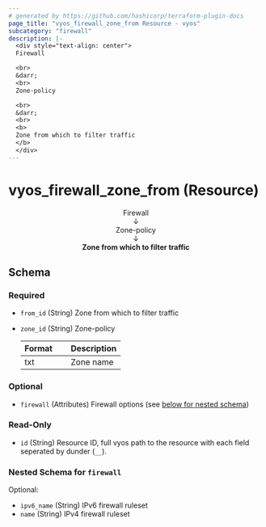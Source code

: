 ```yaml
---
# generated by https://github.com/hashicorp/terraform-plugin-docs
page_title: "vyos_firewall_zone_from Resource - vyos"
subcategory: "firewall"
description: |-
  <div style="text-align: center">
  Firewall

  <br>
  &darr;
  <br>
  Zone-policy

  <br>
  &darr;
  <br>
  <b>
  Zone from which to filter traffic
  </b>
  </div>
---
```


# vyos_firewall_zone_from (Resource)

<div style="text-align: center">
Firewall

<br>
&darr;
<br>
Zone-policy

<br>
&darr;
<br>
<b>
Zone from which to filter traffic
</b>
</div>



<!-- schema generated by tfplugindocs -->
## Schema

### Required

- `from_id` (String) Zone from which to filter traffic
- `zone_id` (String) Zone-policy

    |  Format &emsp; | Description  |
    |----------|---------------|
    |  txt  &emsp; |  Zone name  |

### Optional

- `firewall` (Attributes) Firewall options (see [below for nested schema](#nestedatt--firewall))

### Read-Only

- `id` (String) Resource ID, full vyos path to the resource with each field seperated by dunder (`__`).

<a id="nestedatt--firewall"></a>
### Nested Schema for `firewall`

Optional:

- `ipv6_name` (String) IPv6 firewall ruleset
- `name` (String) IPv4 firewall ruleset
